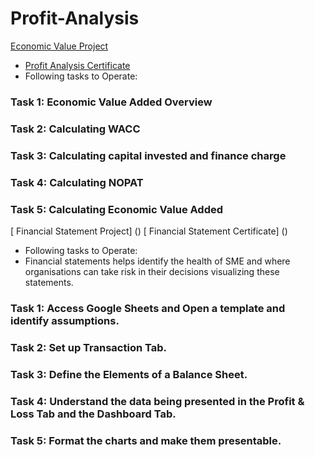 # Profit-Analysis
[ Economic Value Project ](https://github.com/mahajan07/Profit-Analysis/blob/main/Economic%20Value%20Added%20(1).xlsx)
* [ Profit Analysis Certificate](https://github.com/mahajan07/Profit-Analysis/blob/main/ProfitAnalysis_cert.pdf)
* Following tasks to Operate:

### Task 1: Economic Value Added Overview
### Task 2: Calculating WACC
### Task 3: Calculating capital invested and finance charge
### Task 4: Calculating NOPAT
### Task 5: Calculating Economic Value Added

[ Financial Statement Project] ()
[ Financial Statement Certificate] ()
* Following tasks to Operate:
* Financial statements helps identify the health of SME and where organisations can take risk in their decisions visualizing these statements. 

### Task 1: Access Google Sheets and Open a template and identify assumptions.
### Task 2: Set up Transaction Tab.
### Task 3: Define the Elements of a Balance Sheet.
### Task 4: Understand the data being presented in the Profit & Loss Tab and the Dashboard Tab.
### Task 5: Format the charts and make them presentable.
